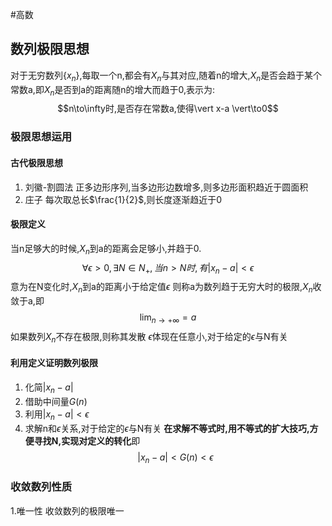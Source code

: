 #高数 
## 数列极限思想
对于无穷数列{$x_n$},每取一个n,都会有$X_n$与其对应,随着n的增大,$X_n$是否会趋于某个常数a,即$X_n$是否到a的距离随n的增大而趋于0,表示为:$$n\to\infty时,是否存在常数a,使得\vert x-a \vert\to0$$
### 极限思想运用
#### 古代极限思想
1. 刘徽-割圆法    正多边形序列,当多边形边数增多,则多边形面积趋近于圆面积
2. 庄子    每次取总长$\frac{1}{2}$,则长度逐渐趋近于0
#### 极限定义
当n足够大的时候,$X_n$到a的距离会足够小,并趋于0.
$$\forall\epsilon>0,\exists N\in N_+,当n>N时,有\vert x_n-a \vert<\epsilon$$
意为在N变化时,${X_n}$到a的距离小于给定值$\epsilon$
则称a为数列趋于无穷大时的极限,${X_n}$收敛于a,即$$\lim_{n \to +\infty}=a$$
如果数列${X_n}$不存在极限,则称其发散
$\epsilon$体现在任意小,对于给定的$\epsilon$与N有关

#### 利用定义证明数列极限
1. 化简$\vert x_n-a \vert$
2. 借助中间量$G(n)$
3. 利用$\vert x_n-a \vert<\epsilon$
4. 求解n和$\epsilon$关系,对于给定的$\epsilon$与N有关
**在求解不等式时,用不等式的扩大技巧,方便寻找N,实现对定义的转化**即$$\vert x_n-a \vert<G(n)<\epsilon$$
### 收敛数列性质
1.唯一性
收敛数列的极限唯一
